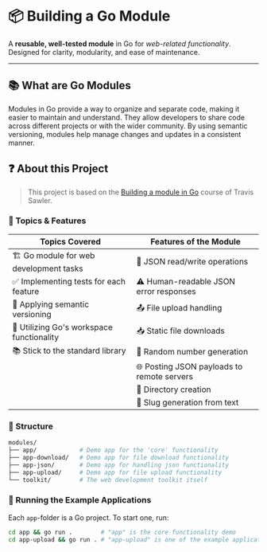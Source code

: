 # 📦 Building a Go Module

A **reusable, well-tested module** in Go for _web-related functionality_.
Designed for clarity, modularity, and ease of maintenance.

---

## 📚 What are Go Modules

Modules in Go provide a way to organize and separate code, making it easier to
maintain and understand. They allow developers to share code across different
projects or with the wider community. By using semantic versioning, modules help
manage changes and updates in a consistent manner.

## ❓ About this Project

> This project is based on the
> [Building a module in Go](https://www.udemy.com/course/building-a-module-in-go-golang/)
> course of Travis Sawler.

### 🧠 Topics & Features

| Topics Covered                            | Features of the Module                     |
| ----------------------------------------- | ------------------------------------------ |
| 🏗️ Go module for web development tasks    | 📄 JSON read/write operations              |
| ✅ Implementing tests for each feature    | ⚠️ Human-readable JSON error responses     |
| 🔢 Applying semantic versioning           | 📤 File upload handling                    |
| 🧰 Utilizing Go's workspace functionality | 📥 Static file downloads                   |
| 📚 Stick to the standard library          | 🎲 Random number generation                |
|                                           | 🌐 Posting JSON payloads to remote servers |
|                                           | 📁 Directory creation                      |
|                                           | 🔗 Slug generation from text               |

### 📁 Structure

```bash
modules/
├── app/            # Demo app for the 'core' functionality
├── app-download/   # Demo app for file download functionality
├── app-json/       # Demo app for handling json functionality
├── app-upload/     # Demo app for file upload functionality
└── toolkit/        # The web development toolkit itself
```

### 🚀 Running the Example Applications

Each `app`-folder is a Go project. To start one, run:

```bash
cd app && go run .        # "app" is the core functionality demo
cd app-upload && go run . # "app-upload" is one of the example applications
```
